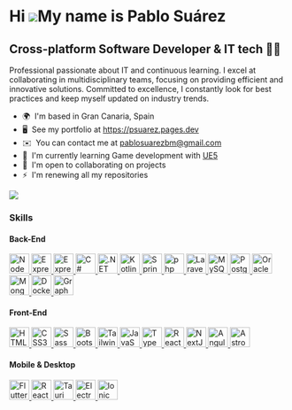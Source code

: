 Hi ![](https://user-images.githubusercontent.com/18350557/176309783-0785949b-9127-417c-8b55-ab5a4333674e.gif)My name is Pablo Suárez
====================================================================================================================================

Cross-platform Software Developer & IT tech 👨‍💻
----------------------------------------------

Professional passionate about IT and continuous learning. I excel at collaborating in multidisciplinary teams, focusing on providing efficient and innovative solutions. Committed to excellence, I constantly look for best practices and keep myself updated on industry trends.

* 🌍  I'm based in Gran Canaria, Spain
* 🖥️  See my portfolio at https://psuarez.pages.dev
* ✉️  You can contact me at [pablosuarezbm@gmail.com](mailto:pablosuarezbm@gmail.com)
* 🧠  I'm currently learning Game development with [UE5](https://www.unrealengine.com/en-US/unreal-engine-5)
* 🤝  I'm open to collaborating on projects
* ⚡  I'm renewing all my repositories

<a href="https://www.github.com/psuarezdev" target="_blank" rel="noreferrer">
  <img src="https://img.shields.io/github/followers/psuarezdev?logo=github&style=for-the-badge&color=0891b2&labelColor=1c1917" />
</a>

### Skills

#### Back-End
<p align="left">
  <a href="https://nodejs.org/en" target="_blank">
    <img src="https://raw.githubusercontent.com/danielcranney/readme-generator/main/public/icons/skills/nodejs-colored.svg" width="36" height="36" alt="NodeJS" />
  </a>
  <a href="https://expressjs.com/" target="_blank">
    <img src="https://raw.githubusercontent.com/danielcranney/readme-generator/main/public/icons/skills/express-colored-dark.svg" width="36" height="36" alt="Express" />
  </a>
  <a href="https://nestjs.com/" target="_blank">
    <img src="https://raw.githubusercontent.com/danielcranney/readme-generator/main/public/icons/skills/nestjs-colored.svg" width="36" height="36" alt="Express" />
  </a>
  <a href="https://dotnet.microsoft.com/en-us/languages/csharp" target="_blank">
    <img src="https://raw.githubusercontent.com/danielcranney/readme-generator/main/public/icons/skills/csharp-colored.svg" width="36" height="36" alt="C#" />
  </a>
  <a href="https://dotnet.microsoft.com/en-us/" target="_blank">
    <img src="https://skillicons.dev/icons?i=net" width="36" height="36" alt=".NET" />
  </a>
  <a href="https://kotlinlang.org/" target="_blank">
    <img src="https://raw.githubusercontent.com/danielcranney/readme-generator/main/public/icons/skills/kotlin-colored.svg" width="36" height="36" alt="Kotlin" />
  </a>
  <a href="https://spring.io/" target="_blank">
    <img src="https://spring.io/favicon.svg" width="36" height="36" alt="Spring" />
  </a>
  <a href="https://www.php.net/" target="_blank">
    <img src="https://raw.githubusercontent.com/danielcranney/readme-generator/main/public/icons/skills/php-colored.svg" width="36" height="36" alt="php" />
  </a>
  <a href="https://laravel.com/" target="_blank">
    <img src="https://raw.githubusercontent.com/danielcranney/readme-generator/main/public/icons/skills/laravel-colored.svg" width="36" height="36" alt="Laravel" />
  </a>
  <a href="https://www.mysql.com/" target="_blank">
    <img src="https://raw.githubusercontent.com/danielcranney/readme-generator/main/public/icons/skills/mysql-colored.svg" width="36" height="36" alt="MySQL" />
  </a>
  <a href="https://www.postgresql.org/" target="_blank">
    <img src="https://raw.githubusercontent.com/danielcranney/readme-generator/main/public/icons/skills/postgresql-colored.svg" width="36" height="36" alt="PostgreSQL" />
  </a>
  <a href="https://www.oracle.com/database/" target="_blank">
    <img src="https://raw.githubusercontent.com/danielcranney/readme-generator/main/public/icons/skills/oracle-colored.svg" width="36" height="36" alt="Oracle" />
  </a>
  <a href="https://www.mongodb.com/" target="_blank">
    <img src="https://raw.githubusercontent.com/danielcranney/readme-generator/main/public/icons/skills/mongodb-colored.svg" width="36" height="36" alt="MongoDB" />
  </a>
  <a href="https://www.docker.com/" target="_blank">
    <img src="https://raw.githubusercontent.com/danielcranney/readme-generator/main/public/icons/skills/docker-colored.svg" width="36" height="36" alt="Docker" />
  </a>
  <a href="https://graphql.org/" target="_blank">
    <img src="https://raw.githubusercontent.com/danielcranney/readme-generator/main/public/icons/skills/graphql-colored.svg" width="36" height="36" alt="GraphQL" />
  </a>
</p>

#### Front-End
<p align="left">
  <a href="https://developer.mozilla.org/en-US/docs/Glossary/HTML5" target="_blank">
    <img src="https://raw.githubusercontent.com/danielcranney/readme-generator/main/public/icons/skills/html5-colored.svg" width="36" height="36" alt="HTML5" />
  </a>
  <a href="https://www.w3.org/TR/CSS/#css" target="_blank">
    <img src="https://raw.githubusercontent.com/danielcranney/readme-generator/main/public/icons/skills/css3-colored.svg" width="36" height="36" alt="CSS3" />
  </a>
  <a href="https://sass-lang.com/" target="_blank">
    <img src="https://raw.githubusercontent.com/danielcranney/readme-generator/main/public/icons/skills/sass-colored.svg" width="36" height="36" alt="Sass" />
  </a>
  <a href="https://getbootstrap.com/" target="_blank">
    <img src="https://raw.githubusercontent.com/danielcranney/readme-generator/main/public/icons/skills/bootstrap-colored.svg" width="36" height="36" alt="Bootstrap" />
  </a>
  <a href="https://tailwindcss.com/" target="_blank">
    <img src="https://raw.githubusercontent.com/danielcranney/readme-generator/main/public/icons/skills/tailwindcss-colored.svg" width="36" height="36" alt="TailwindCSS" />
  </a>
  <a href="https://developer.mozilla.org/en/docs/Web/JavaScript" target="_blank">
    <img src="https://raw.githubusercontent.com/danielcranney/readme-generator/main/public/icons/skills/javascript-colored.svg" width="36" height="36" alt="JavaScript" />
  </a>
  <a href="https://www.typescriptlang.org/" target="_blank">
    <img src="https://raw.githubusercontent.com/danielcranney/readme-generator/main/public/icons/skills/typescript-colored.svg" width="36" height="36" alt="TypeScript" />
  </a>
  <a href="https://react.dev/" target="_blank">
    <img src="https://raw.githubusercontent.com/danielcranney/readme-generator/main/public/icons/skills/react-colored.svg" width="36" height="36" alt="React" />
  </a>
  <a href="https://nextjs.org/" target="_blank">
    <img src="https://raw.githubusercontent.com/danielcranney/readme-generator/main/public/icons/skills/nextjs-colored-dark.svg" width="36" height="36" alt="NextJs" />
  </a>
  <a href="https://angular.dev/" target="_blank">
    <img src="https://angular.io/assets/images/logos/angular/angular.svg" width="36" height="36" alt="Angular" />
  </a>
  <a href="https://astro.build/" target="_blank">
    <img src="https://skillicons.dev/icons?i=astro" width="36" height="36" alt="Astro" />
  </a>
</p>

#### Mobile & Desktop
<p align="left">
  <a href="https://flutter.dev/" target="_blank">
    <img src="https://raw.githubusercontent.com/danielcranney/readme-generator/main/public/icons/skills/flutter-colored.svg" width="36" height="36" alt="Flutter" />
  </a>
  <a href="https://reactnative.dev/" target="_blank">
    <img src="https://raw.githubusercontent.com/danielcranney/readme-generator/main/public/icons/skills/react-colored.svg" width="36" height="36" alt="React Native" />
  </a>
  <a href="https://tauri.app/" target="_blank">
    <img src="https://skillicons.dev/icons?i=tauri" width="36" height="36" alt="Tauri" />
  </a>
  <a href="https://reactnative.dev/" target="_blank">
    <img src="https://upload.wikimedia.org/wikipedia/commons/9/91/Electron_Software_Framework_Logo.svg" width="36" height="36" alt="Electron" />
  </a>
  <a href="https://ionicframework.com/" target="_blank">
    <img src="https://ionicframework.com/favicon-32x32.png" width="36" height="36" alt="Ionic" />
  </a>
</p>

<!-- 
#### Systems Administration
<p align="left">
  <img src="https://raw.githubusercontent.com/danielcranney/readme-generator/main/public/icons/skills/c-colored.svg" width="36" height="36" alt="C" />
  <img src="https://github.com/danielcranney/profileme-dev/blob/main/public/icons/skills/cplusplus.svg" width="36" height="36" alt="C" />
  <a href="https://www.python.org/" target="_blank">
    <img src="https://raw.githubusercontent.com/danielcranney/readme-generator/main/public/icons/skills/python-colored.svg" width="36" height="36" alt="Bash" />
  </a>
  <a href="https://www.gnu.org/software/bash/" target="_blank">
    <img src="https://github.com/danielcranney/profileme-dev/blob/main/public/icons/skills/gnubash.svg" width="36" height="36" alt="Bash" />
  </a>
  <a href="https://www.arduino.cc/" target="_blank">
    <img src="https://raw.githubusercontent.com/danielcranney/readme-generator/main/public/icons/skills/arduino-colored.svg" width="36" height="36" alt="Arduino" />
  </a>
</p>
-->
<!--
### Socials

<p align="left"> 
  <a href="https://www.github.com/psuarezdev" target="_blank" rel="noreferrer"> 
    <picture> 
      <source media="(prefers-color-scheme: dark)" srcset="https://raw.githubusercontent.com/danielcranney/readme-generator/main/public/icons/socials/github-dark.svg" /> 
      <source media="(prefers-color-scheme: light)" srcset="https://raw.githubusercontent.com/danielcranney/readme-generator/main/public/icons/socials/github.svg" /> 
      <img src="https://raw.githubusercontent.com/danielcranney/readme-generator/main/public/icons/socials/github.svg" width="32" height="32" /> 
    </picture> 
  </a> 
  <a href="https://www.linkedin.com/in/pablosuarezbm" target="_blank" rel="noreferrer"> 
    <picture> 
      <source media="(prefers-color-scheme: dark)" srcset="https://raw.githubusercontent.com/danielcranney/readme-generator/main/public/icons/socials/linkedin-dark.svg" /> 
      <source media="(prefers-color-scheme: light)" srcset="https://raw.githubusercontent.com/danielcranney/readme-generator/main/public/icons/socials/linkedin.svg" /> 
      <img src="https://raw.githubusercontent.com/danielcranney/readme-generator/main/public/icons/socials/linkedin.svg" width="32" height="32" /> 
    </picture>
  </a>
</p>
-->

<!--
<b>Top Repositories</b>

<div width="100%" align="center">
  <a href="https://github.com/psuarezdev/expressts-api-starter" align="left">
    <img align="left" width="45%" src="https://github-readme-stats.vercel.app/api/pin/?username=psuarezdev&repo=expressts-api-starter&title_color=0891b2&text_color=ffffff&icon_color=0891b2&bg_color=1c1917&hide_border=true&locale=en" />
  </a>
  <a href="https://github.com/psuarezdev/express-api-starter" align="right">
    <img align="right" width="45%" src="https://github-readme-stats.vercel.app/api/pin/?username=psuarezdev&repo=express-api-starter&title_color=0891b2&text_color=ffffff&icon_color=0891b2&bg_color=1c1917&hide_border=true&locale=en" />
  </a>
</div>
<br /><br /><br /><br /><br /><br /><br />
-->
